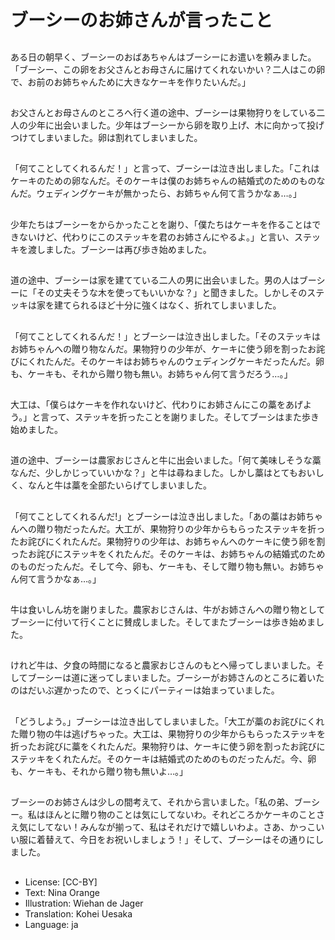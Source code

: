 # ブーシーのお姉さんが言ったこと

##
ある日の朝早く、ブーシーのおばあちゃんはブーシーにお遣いを頼みました。「ブーシー、この卵をお父さんとお母さんに届けてくれないかい？二人はこの卵で、お前のお姉ちゃんために大きなケーキを作りたいんだ。」

##
お父さんとお母さんのところへ行く道の途中、ブーシーは果物狩りをしている二人の少年に出会いました。少年はブーシーから卵を取り上げ、木に向かって投げつけてしまいました。卵は割れてしまいました。

##
「何てことしてくれるんだ！」と言って、ブーシーは泣き出しました。「これはケーキのための卵なんだ。そのケーキは僕のお姉ちゃんの結婚式のためのものなんだ。ウェディングケーキが無かったら、お姉ちゃん何て言うかなぁ…。」

##
少年たちはブーシーをからかったことを謝り、「僕たちはケーキを作ることはできないけど、代わりにこのステッキを君のお姉さんにやるよ。」と言い、ステッキを渡しました。ブーシーは再び歩き始めました。

##
道の途中、ブーシーは家を建てている二人の男に出会いました。男の人はブーシーに「その丈夫そうな木を使ってもいいかな？」と聞きました。しかしそのステッキは家を建てられるほど十分に強くはなく、折れてしまいました。

##
「何てことしてくれるんだ！」とブーシーは泣き出しました。「そのステッキはお姉ちゃんへの贈り物なんだ。果物狩りの少年が、ケーキに使う卵を割ったお詫びにくれたんだ。そのケーキはお姉ちゃんのウェディングケーキだったんだ。卵も、ケーキも、それから贈り物も無い。お姉ちゃん何て言うだろう…。」

##
大工は、「僕らはケーキを作れないけど、代わりにお姉さんにこの藁をあげよう。」と言って、ステッキを折ったことを謝りました。そしてブーシはまた歩き始めました。

##
道の途中、ブーシーは農家おじさんと牛に出会いました。「何て美味しそうな藁なんだ、少しかじっていいかな？」と牛は尋ねました。しかし藁はとてもおいしく、なんと牛は藁を全部たいらげてしまいました。

##
「何てことしてくれるんだ!」とブーシーは泣き出しました。「あの藁はお姉ちゃんへの贈り物だったんだ。大工が、果物狩りの少年からもらったステッキを折ったお詫びにくれたんだ。果物狩りの少年は、お姉ちゃんへのケーキに使う卵を割ったお詫びにステッキをくれたんだ。そのケーキは、お姉ちゃんの結婚式のためのものだったんだ。そして今、卵も、ケーキも、そして贈り物も無い。お姉ちゃん何て言うかなぁ…。」

##
牛は食いしん坊を謝りました。農家おじさんは、牛がお姉さんへの贈り物としてブーシーに付いて行くことに賛成しました。そしてまたブーシーは歩き始めました。

##
けれど牛は、夕食の時間になると農家おじさんのもとへ帰ってしまいました。そしてブーシーは道に迷ってしまいました。ブーシーがお姉さんのところに着いたのはだいぶ遅かったので、とっくにパーティーは始まっていました。

##
「どうしよう。」ブーシーは泣き出してしまいました。「大工が藁のお詫びにくれた贈り物の牛は逃げちゃった。大工は、果物狩りの少年からもらったステッキを折ったお詫びに藁をくれたんだ。果物狩りは、ケーキに使う卵を割ったお詫びにステッキをくれたんだ。そのケーキは結婚式のためのものだったんだ。今、卵も、ケーキも、それから贈り物も無いよ…。」

##
ブーシーのお姉さんは少しの間考えて、それから言いました。「私の弟、ブーシー。私はほんとに贈り物のことは気にしてないわ。それどころかケーキのことさえ気にしてない！みんなが揃って、私はそれだけで嬉しいわよ。さあ、かっこいい服に着替えて、今日をお祝いしましょう！」そして、ブーシーはその通りにしました。

##
* License: [CC-BY]
* Text: Nina Orange
* Illustration: Wiehan de Jager
* Translation: Kohei Uesaka
* Language: ja
